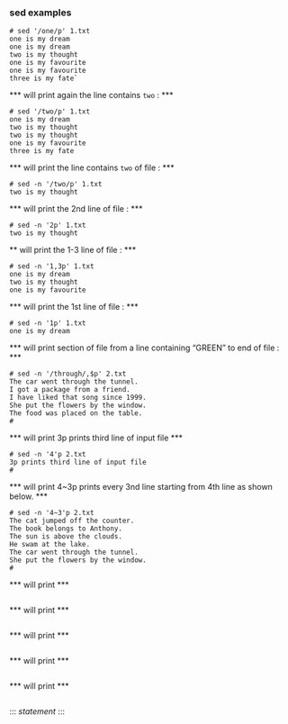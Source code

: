 ### sed examples

```
# sed '/one/p' 1.txt
one is my dream
one is my dream
two is my thought
one is my favourite
one is my favourite
three is my fate`
```
*** will print again the line contains `two` : ***
```
# sed '/two/p' 1.txt
one is my dream
two is my thought
two is my thought
one is my favourite
three is my fate
```
*** will print the line contains `two` of file : ***
```
# sed -n '/two/p' 1.txt
two is my thought
```
*** will print the 2nd line of file : ***
```
# sed -n '2p' 1.txt
two is my thought
```
** will print the 1-3 line of file : ***
```
# sed -n '1,3p' 1.txt
one is my dream
two is my thought
one is my favourite
```
*** will print the 1st line of file : ***
```
# sed -n '1p' 1.txt
one is my dream
```
*** will print section of file from a line containing “GREEN” to end of file : ***
```
# sed -n '/through/,$p' 2.txt
The car went through the tunnel.
I got a package from a friend.
I have liked that song since 1999.
She put the flowers by the window.
The food was placed on the table.
#
```
*** will print  3p prints third line of input file ***
```
# sed -n '4'p 2.txt
3p prints third line of input file
#
```
***  will print 4~3p prints every 3nd line starting from 4th line as shown below. ***
```
# sed -n '4~3'p 2.txt
The cat jumped off the counter.
The book belongs to Anthony.
The sun is above the clouds.
He swam at the lake.
The car went through the tunnel.
She put the flowers by the window.
#
```
***  will print ***
```
```
***  will print ***
```
```
***  will print ***
```
```
***  will print ***
```
```
*** will print ***
```
```
:::
*statement*
:::

